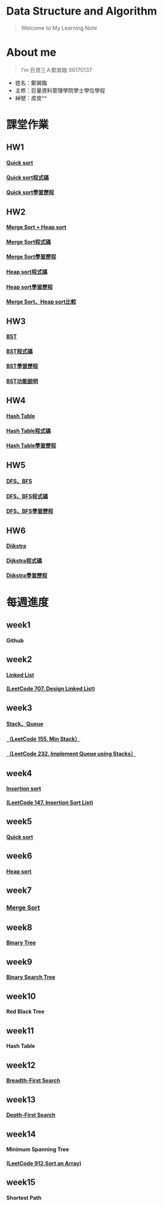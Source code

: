 # Data Structure and Algorithm
> Welcome to My Learning Note 
# About me
> I’m 巨資三Ａ鄭巽臨 06170137
* 姓名：鄭巽臨
* 主修：巨量資料管理學院學士學位學程
* 綽號：皮皮^^
# 課堂作業
## HW1
#### [Quick sort](https://github.com/shunlinnn/shunlinnn/blob/master/HW1/README.md)
#### [Quick sort程式碼](https://github.com/shunlinnn/shunlinnn/blob/master/HW1/Quicksort.py)
#### [Quick sort學習歷程](https://github.com/shunlinnn/shunlinnn/blob/master/HW1/Quicksort.md)
## HW2
#### [Merge Sort + Heap sort](https://github.com/shunlinnn/shunlinnn/tree/master/HW2)
#### [Merge Sort程式碼](https://github.com/shunlinnn/shunlinnn/blob/master/HW2/merge_sort_06170137.py)
#### [Merge Sort學習歷程](https://github.com/shunlinnn/shunlinnn/blob/master/HW2/Merge%20Sort.md)
#### [Heap sort程式碼](https://github.com/shunlinnn/shunlinnn/blob/master/HW2/heap_sort_06170137.py)
#### [Heap sort學習歷程](https://github.com/shunlinnn/shunlinnn/blob/master/HW2/Heapsort.md)
#### [Merge Sort、Heap sort比較](https://github.com/shunlinnn/shunlinnn/blob/master/HW2/MergeHeap.md)
## HW3
#### [BST](https://github.com/shunlinnn/shunlinnn/tree/master/HW3)
#### [BST程式碼](https://github.com/shunlinnn/shunlinnn/blob/master/HW3/binary_search_tree_06170137.py)
#### [BST學習歷程](https://github.com/shunlinnn/shunlinnn/blob/master/HW3/Binary%20Search%20Tree%20%E6%B5%81%E7%A8%8B%E5%9C%96%E3%80%81%E5%AD%B8%E7%BF%92%E6%AD%B7%E7%A8%8B%E8%88%87BST%E5%8E%9F%E7%90%86.md)
#### [BST功能說明](https://github.com/shunlinnn/shunlinnn/blob/master/HW3/Binary%20Search%20Tree%20%E6%96%B0%E5%A2%9E%E3%80%81%E5%88%AA%E9%99%A4%E3%80%81%E6%9F%A5%E8%A9%A2%E3%80%81%E4%BF%AE%E6%94%B9%E5%8A%9F%E8%83%BD%E8%AA%AA%E6%98%8E.md)
## HW4
#### [Hash Table](https://github.com/shunlinnn/shunlinnn/tree/master/HW4)
#### [Hash Table程式碼](https://github.com/shunlinnn/shunlinnn/blob/master/HW4/hash_table_06170137.py)
#### [Hash Table學習歷程](https://github.com/shunlinnn/shunlinnn/blob/master/HW4/%E6%B5%81%E7%A8%8B%E5%9C%96%E8%88%87%E5%AD%B8%E7%BF%92%E6%AD%B7%E7%A8%8B%E8%88%87Hash%E5%8E%9F%E7%90%86%E8%A7%A3%E9%87%8B.md)
## HW5
#### [DFS、BFS](https://github.com/shunlinnn/shunlinnn/blob/master/HW5/README.md)
#### [DFS、BFS程式碼](https://github.com/shunlinnn/shunlinnn/blob/master/HW5/BFS_06170137.py)
#### [DFS、BFS學習歷程](https://github.com/shunlinnn/shunlinnn/blob/master/HW5/%E6%B5%81%E7%A8%8B%E5%9C%96%E8%88%87%E5%AD%B8%E7%BF%92%E6%AD%B7%E7%A8%8B%E8%88%87BFS%E8%88%87DFS%E5%8E%9F%E7%90%86%E8%88%87%E6%AF%94%E8%BC%83.md)
## HW6
#### [Dijkstra](https://github.com/shunlinnn/shunlinnn/blob/master/HW6/README.md)
#### [Dijkstra程式碼](https://github.com/shunlinnn/shunlinnn/blob/master/HW6/Dijkstra_06170137.py)
#### [Dijkstra學習歷程](https://github.com/shunlinnn/shunlinnn/blob/master/HW6/%E6%B5%81%E7%A8%8B%E5%9C%96%E8%88%87%E5%AD%B8%E7%BF%92%E6%AD%B7%E7%A8%8B%E8%88%87Dijkstra%E3%80%81Kruskal%E5%8E%9F%E7%90%86%E8%AA%AA%E6%98%8E.md)
# 每週進度
## week1
#### Github
## week2
#### [Linked List](https://github.com/shunlinnn/shunlinnn/blob/master/class%20note/Linked%20List.md)
#### [(LeetCode 707. Design Linked List)](https://github.com/shunlinnn/shunlinnn/blob/master/Leetcode/707_Design%20Linked%20List_06170137.py)
## week3
#### [Stack、Queue](https://github.com/shunlinnn/shunlinnn/blob/master/class%20note/stack.md)
#### [（LeetCode 155. Min Stack）](https://github.com/shunlinnn/shunlinnn/blob/master/Leetcode/155_Min%20Stack_06170137.py)
#### [（LeetCode 232. Implement Queue using Stacks）](https://github.com/shunlinnn/shunlinnn/blob/master/Leetcode/232_Implement%20Queue%20using%20Stacks_06170137.py)
## week4
#### [Insertion sort](https://github.com/shunlinnn/shunlinnn/blob/master/class%20note/Insertion%20Sort.md)
#### [(LeetCode 147. Insertion Sort List)](https://github.com/shunlinnn/shunlinnn/blob/master/Leetcode/147_Insertion%20Sort%20List_06170137.py)
## week5
#### [Quick sort](https://github.com/shunlinnn/shunlinnn/blob/master/class%20note/Quick%20Sort.md)
## week6
#### [Heap sort](https://github.com/shunlinnn/shunlinnn/blob/master/class%20note/Heap%20Sort.md)
## week7
### [Merge Sort](https://github.com/shunlinnn/shunlinnn/blob/master/class%20note/Merge%20Sort.md)
## week8
#### [Binary Tree](https://github.com/shunlinnn/shunlinnn/blob/master/class%20note/Binary%20Tree.md)
## week9
#### [Binary Search Tree](https://github.com/shunlinnn/shunlinnn/blob/master/class%20note/Binary%20Search%20Tree.md)
## week10
#### Red Black Tree
## week11
#### Hash Table
## week12
#### [Breadth-First Search](https://github.com/shunlinnn/shunlinnn/blob/master/class%20note/BFS.md)
## week13
#### [Depth-First Search](https://github.com/shunlinnn/shunlinnn/blob/master/class%20note/DFS.md)
## week14
#### Minimum Spanning Tree 
#### [(LeetCode 912.Sort an Array)](https://github.com/shunlinnn/shunlinnn/blob/master/Leetcode/912_Sort%20an%20Array_06170137.py)
## week15
#### Shortest Path 
